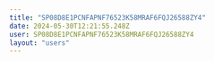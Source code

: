 ```yaml
---
title: "SP08D8E1PCNFAPNF76523K58MRAF6FQJ26588ZY4"
date: 2024-05-30T12:21:55.248Z
user: SP08D8E1PCNFAPNF76523K58MRAF6FQJ26588ZY4
layout: "users"
---
```

    